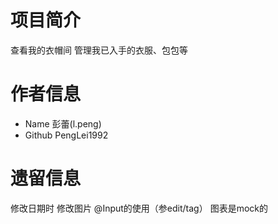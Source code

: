 # 项目简介
查看我的衣帽间
管理我已入手的衣服、包包等

# 作者信息
- Name 彭蕾(l.peng)
- Github PengLei1992


# 遗留信息
修改日期时
修改图片
@Input的使用（参edit/tag）
图表是mock的
